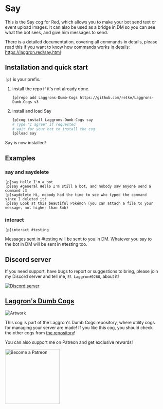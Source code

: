 # Say

This is the Say cog for Red, which allows you to make your bot send text or event upload images. It can also be used as a bridge in DM so you can see what the bot sees, and give him messages to send.

There is a detailed documentation, covering all commands in details, please read this if you want to know how commands works in details: https://laggron.red/say.html

## Installation and quick start

`[p]` is your prefix.

1.  Install the repo if it's not already done.
    ```
    [p]repo add Laggrons-Dumb-Cogs https://github.com/retke/Laggrons-Dumb-Cogs v3
    ```

2.  Install and load Say
    ```py
    [p]cog install Laggrons-Dumb-Cogs say
    # Type "I agree" if requested
    # wait for your bot to install the cog
    [p]load say
    ```

Say is now installed!

## Examples

### say and saydelete

```
[p]say Hello I'm a bot
[p]say #general Hello I'm still a bot, and nobody saw anyone send a command :3
[p]saydelete Hi, nobody had the time to see who typed the command since I deleted it!
[p]say Look at this beautiful Pokémon (you can attach a file to your message, not higher than 8mb)
```

### interact

```
[p]interact #testing
```

Messages sent in #testing will be sent to you in DM. Whatever you say to the bot in DM will be sent in #testing too.

## Discord server

If you need support, have bugs to report or suggestions to bring, please join my Discord server and tell me, `El Laggron#0260`, about it!

[![Discord server](https://discordapp.com/api/guilds/363008468602454017/embed.png?style=banner3)](https://discord.gg/AVzjfpR)

## [Laggron's Dumb Cogs](https://github.com/retke/Laggrons-Dumb-Cogs)

![Artwork](https://github.com/retke/Laggrons-Dumb-Cogs/blob/master/.github/RESSOURCES/BANNERS/Base_banner.png)

This cog is part of the Laggron's Dumb Cogs repository, where utility cogs for managing your server are made!
If you like this cog, you should check the other cogs from [the repository](https://github.com/retke/Laggrons-Dumb-Cogs)!

You can also support me on Patreon and get exclusive rewards!

<img src="https://c5.patreon.com/external/logo/become_a_patron_button@2x.png" alt="Become a Patreon" width="180"/>

<!-- Replace link by cogs.red link -->
